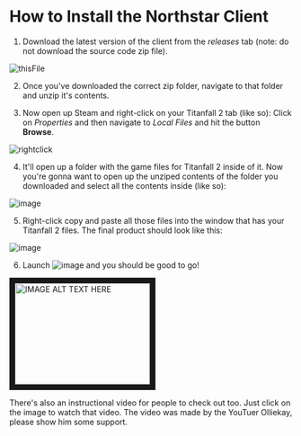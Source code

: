 # How to Install the Northstar Client

1. Download the latest version of the client from the *releases* tab (note: do not download the source code zip file).

![thisFile](https://user-images.githubusercontent.com/31524934/147367375-3f5da641-1bfd-4eae-b71e-c7c72a36b831.png)

2. Once you've downloaded the correct zip folder, navigate to that folder and unzip it's contents. 

3. Now open up Steam and right-click on your Titanfall 2 tab (like so):
   Click on *Properties* and then navigate to *Local Files* and hit the button **Browse**.

![rightclick](https://user-images.githubusercontent.com/31524934/147367670-8f49f4f6-f8ac-4da8-90c9-313aeeb60e4b.png)

4. It'll open up a folder with the game files for Titanfall 2 inside of it.
   Now you're gonna want to open up the unziped contents of the folder you downloaded and select all the contents inside (like so):
   
![image](https://user-images.githubusercontent.com/31524934/147367839-013c36ab-1450-4470-8c4a-c2f4a7f9b08a.png)

5. Right-click copy and paste all those files into the window that has your Titanfall 2 files. The final product should look like this: 

![image](https://user-images.githubusercontent.com/31524934/147367884-d454385d-be59-42ec-b36c-f29a3dbc1897.png)

6. Launch ![image](https://user-images.githubusercontent.com/31524934/147367891-78e55701-5c03-4fe2-b9d9-37a26b5afd38.png) and you should be good to go!

<a href="http://www.youtube.com/watch?feature=player_embedded&v=bK4pV-AHOHM
" target="_blank"><img src="http://img.youtube.com/vi/bK4pV-AHOHM/0.jpg" 
alt="IMAGE ALT TEXT HERE" width="240" height="180" border="10" /></a>

There's also an instructional video for people to check out too. Just click on the image to watch that video. The video was made by the YouTuer Olliekay, please show him some support.
